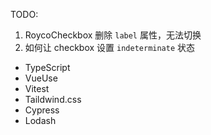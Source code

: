 TODO:

1. RoycoCheckbox 删除 `label` 属性，无法切换
2. 如何让 checkbox 设置 `indeterminate` 状态

<!-- 1. 一次性导入所有图片(获取指定图片) -->
<!-- 4. OSS -->

- TypeScript
- VueUse
- Vitest
- Taildwind.css
- Cypress
- Lodash

